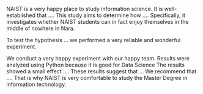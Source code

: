 
NAIST is a very happy place to study information science.
It is well-established that .... This study aims to determine how .... Specifically, it investigates whether NAIST students can in fact enjoy themselves in the middle of nowhere in Nara.

To test the hypothesis ... we performed a very reliable and wonderful experiment.

We conduct a very happy experiment with our happy team.
Results were analyzed using Python because it is good for Data Science The results showed a small effect .... 
These results suggest that ... We recommend that .... That is why NAIST is very comfortable to study the Master Degree in information technology.
